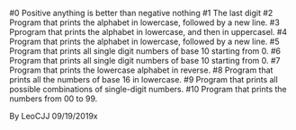 #0 Positive anything is better than negative nothing
#1 The last digit
#2 Program that prints the alphabet in lowercase, followed by a new line.
#3 Pprogram that prints the alphabet in lowercase, and then in uppercasel.
#4 Program that prints the alphabet in lowercase, followed by a new line.
#5 Program that prints all single digit numbers of base 10 starting from 0.
#6 Program that prints all single digit numbers of base 10 starting from 0.
#7 Program that prints the lowercase alphabet in reverse.
#8 Program that prints all the numbers of base 16 in lowercase.
#9 Program that prints all possible combinations of single-digit numbers.
#10 Program that prints the numbers from 00 to 99.

By LeoCJJ
09/19/2019x